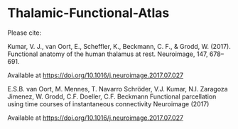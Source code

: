 # Thalamic-Functional-Atlas


Please cite:

Kumar, V. J., van Oort, E., Scheffler, K., Beckmann, C. F., & Grodd, W. (2017). Functional anatomy of the human thalamus at rest. Neuroimage, 147, 678–691. 

Available at https://doi.org/10.1016/j.neuroimage.2017.07.027



E.S.B. van Oort, M. Mennes, T. Navarro Schröder, V.J. Kumar, N.I. Zaragoza Jimenez, W. Grodd, C.F. Doeller, C.F. Beckmann
Functional parcellation using time courses of instantaneous connectivity Neuroimage (2017)

Available at https://doi.org/10.1016/j.neuroimage.2017.07.027 
